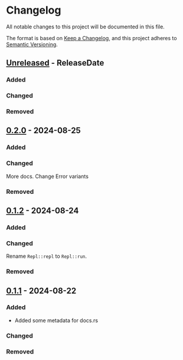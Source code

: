 # Changelog

All notable changes to this project will be documented in this file.

The format is based on [Keep a Changelog](https://keepachangelog.com/en/1.1.0/),
and this project adheres to [Semantic Versioning](https://semver.org/spec/v2.0.0.html).

<!-- next-header -->

## [Unreleased] - ReleaseDate

### Added

### Changed

### Removed



## [0.2.0] - 2024-08-25

### Added

### Changed

More docs. Change Error variants

### Removed



## [0.1.2] - 2024-08-24

### Added

### Changed

Rename `Repl::repl` to `Repl::run`.

### Removed



## [0.1.1] - 2024-08-22

### Added

- Added some metadata for docs.rs

### Changed


### Removed

<!-- next-url -->
[Unreleased]: https://github.com/cowlicks/rusty_nodejs_repl/compare/v0.2.0...HEAD
[0.2.0]: https://github.com/cowlicks/rusty_nodejs_repl/compare/v0.1.2...v0.2.0
[0.1.2]: https://github.com/cowlicks/rusty_nodejs_repl/compare/v0.1.1...v0.1.2
[0.1.1]: https://github.com/cowlicks/rusty_nodejs_repl/compare/v0.1.0...v0.1.1
